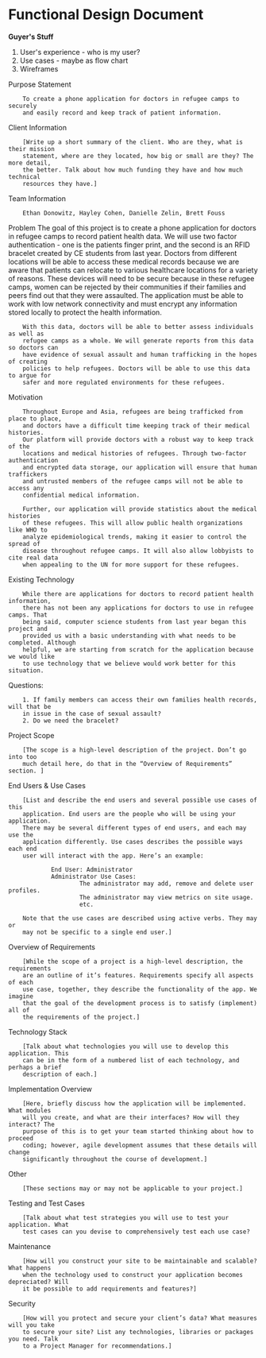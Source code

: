 # Functional Design Document




<strong>Guyer's Stuff</strong>
<ol>
        <li>User's experience - who is my user?</li>
        <li>Use cases - maybe as flow chart</li>
        <li>Wireframes</li>
</ol>

Purpose Statement

        To create a phone application for doctors in refugee camps to securely
        and easily record and keep track of patient information.

Client Information

        [Write up a short summary of the client. Who are they, what is their mission
        statement, where are they located, how big or small are they? The more detail,
        the better. Talk about how much funding they have and how much technical
        resources they have.]


Team Information

        Ethan Donowitz, Hayley Cohen, Danielle Zelin, Brett Fouss

Problem
        The goal of this project is to create a phone application for doctors in refugee
        camps to record patient health data. We will use two factor authentication - one
        is the patients finger print, and the second is an RFID bracelet created by CE
        students from last year. Doctors from different locations will be able to access
        these medical records because we are aware that patients can relocate to various 
        healthcare locations for a variety of reasons. These devices will need to be secure
        because in these refugee camps, women can be rejected by their communities if
        their families and peers find out that they were assaulted. The application must
        be able to work with low network connectivity and must encrypt any information
        stored locally to protect the health information.

        With this data, doctors will be able to better assess individuals as well as
        refugee camps as a whole. We will generate reports from this data so doctors can
        have evidence of sexual assault and human trafficking in the hopes of creating
        policies to help refugees. Doctors will be able to use this data to argue for
        safer and more regulated environments for these refugees.

Motivation

        Throughout Europe and Asia, refugees are being trafficked from place to place, 
        and doctors have a difficult time keeping track of their medical histories.
        Our platform will provide doctors with a robust way to keep track of the 
        locations and medical histories of refugees. Through two-factor authentication
        and encrypted data storage, our application will ensure that human traffickers
        and untrusted members of the refugee camps will not be able to access any
        confidential medical information.

        Further, our application will provide statistics about the medical histories
        of these refugees. This will allow public health organizations like WHO to
        analyze epidemiological trends, making it easier to control the spread of
        disease throughout refugee camps. It will also allow lobbyists to cite real data
        when appealing to the UN for more support for these refugees.

Existing Technology

        While there are applications for doctors to record patient health information,
        there has not been any applications for doctors to use in refugee camps. That
        being said, computer science students from last year began this project and
        provided us with a basic understanding with what needs to be completed. Although
        helpful, we are starting from scratch for the application because we would like
        to use technology that we believe would work better for this situation.

Questions:

        1. If family members can access their own families health records, will that be
        in issue in the case of sexual assault?
        2. Do we need the bracelet?

Project Scope

        [The scope is a high-level description of the project. Don’t go into too
        much detail here, do that in the “Overview of Requirements” section. ]

End Users & Use Cases

        [List and describe the end users and several possible use cases of this
        application. End users are the people who will be using your application.
        There may be several different types of end users, and each may use the
        application differently. Use cases describes the possible ways each end
        user will interact with the app. Here’s an example:

                End User: Administrator
                Administrator Use Cases:
                        The administrator may add, remove and delete user profiles.
                        The administrator may view metrics on site usage.
                        etc.

        Note that the use cases are described using active verbs. They may or
        may not be specific to a single end user.]

Overview of Requirements

        [While the scope of a project is a high-level description, the requirements
        are an outline of it’s features. Requirements specify all aspects of each
        use case, together, they describe the functionality of the app. We imagine
        that the goal of the development process is to satisfy (implement) all of
        the requirements of the project.]

Technology Stack

        [Talk about what technologies you will use to develop this application. This
        can be in the form of a numbered list of each technology, and perhaps a brief
        description of each.]

Implementation Overview

        [Here, briefly discuss how the application will be implemented. What modules
        will you create, and what are their interfaces? How will they interact? The
        purpose of this is to get your team started thinking about how to proceed
        coding; however, agile development assumes that these details will change
        significantly throughout the course of development.]

Other

        [These sections may or may not be applicable to your project.]

Testing and Test Cases

        [Talk about what test strategies you will use to test your application. What
        test cases can you devise to comprehensively test each use case? 

Maintenance

        [How will you construct your site to be maintainable and scalable? What happens
        when the technology used to construct your application becomes depreciated? Will
        it be possible to add requirements and features?]

Security

        [How will you protect and secure your client’s data? What measures will you take
        to secure your site? List any technologies, libraries or packages you need. Talk
        to a Project Manager for recommendations.]

